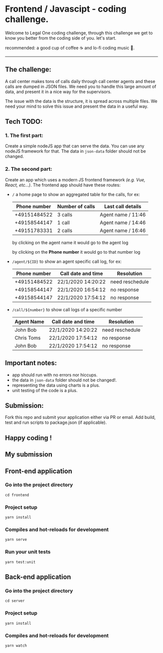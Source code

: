 # Frontend / Javascipt - coding challenge.

Welcome to Legal One coding challenge, through this challenge we get to know you better from the coding side of you. let's start.

recommended: a good cup of coffee ☕  and lo-fi coding music 🎵.
___

## The challenge: 
A call center makes tons of calls daily through call center agents and these calls are dumped in JSON files. We need you to handle this large amount of data, and present it in a nice way for the supervisors. 

The issue with the data is the structure, it is spread across multiple files. We need your mind to solve this issue and present the data in a useful way.


## Tech TODO: 
### 1. The first part:
Create a simple nodeJS app that can serve the data. You can use any nodeJS framework for that. The data in `json-data` folder should not be changed.


### 2. The second part:
Create an app which uses a modern JS frontend framework *(e.g. Vue, React, etc...)*. The frontend app should have these routes:

  - `/` a home page to show an aggregated table for the calls, for ex:

    | Phone number | Number of calls |  Last call details |
    |--------------|-----------------|--------------------|
    | +49151484522 |     3 calls     | Agent name / 11:46 |
    | +49158544147 |     1 call      | Agent name / 14:46 |
    | +49151783331 |     2 calls     | Agent name / 16:46 |

    by clicking on the agent name it would go to the agent log

    by clicking on the **Phone number** it would go to that number log

  - `/agent/${ID}` to show an agent specific call log, for ex:

    | Phone number | Call date and time  |     Resolution     |
    |--------------|---------------------|--------------------|
    | +49151484522 | 22/1/2020 14:20:22  |  need reschedule   |
    | +49158544147 | 22/1/2020 16:54:12  |    no response     |
    | +49158544147 | 22/1/2020 17:54:12  |    no response     |


  - `/call/${number}` to show call logs of a specific number  

    |  Agent Name  | Call date and time  |     Resolution     |
    |--------------|---------------------|--------------------|
    |   John Bob   | 22/1/2020 14:20:22  |  need reschedule   |
    |  Chris Toms  | 22/1/2020 17:54:12  |    no response     |
    |   John Bob   | 22/1/2020 17:54:12  |    no response     |


## Important notes: 
* app should run with no errors nor hiccups.
* the data in `json-data` folder should not be changed!.
* representing the data using charts is a plus. 
* unit testing of the code is a plus. 

## Submission:
Fork this repo and submit your application either via PR or email. Add build, test and run scripts to package.json (if applicable).


## Happy coding !

## My submission

## Front-end application
### Go into the project directory
```
cd frontend
```
### Project setup
```
yarn install
```

### Compiles and hot-reloads for development
```
yarn serve
```

### Run your unit tests
```
yarn test:unit
```


## Back-end application
### Go into the project directory
```
cd server
```
### Project setup
```
yarn install
```

### Compiles and hot-reloads for development
```
yarn watch
```